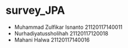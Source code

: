 # survey_JPA

- Muhammad Zulfikar Isnanto 21120117140011
- Nurhadiyatussholihah 21120117120018
- Mahani Halwa 21120117140016

